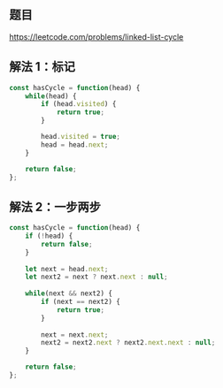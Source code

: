 ## 题目

https://leetcode.com/problems/linked-list-cycle

## 解法 1：标记

```js
const hasCycle = function(head) {
    while(head) {
        if (head.visited) {
            return true;
        }

        head.visited = true;
        head = head.next;
    }

    return false;
};
```

## 解法 2：一步两步

```js
const hasCycle = function(head) {
    if (!head) {
        return false;
    }
    
    let next = head.next;
    let next2 = next ? next.next : null;
    
    while(next && next2) {
        if (next == next2) {
            return true;
        }
        
        next = next.next;
        next2 = next2.next ? next2.next.next : null;
    }

    return false;
};
```